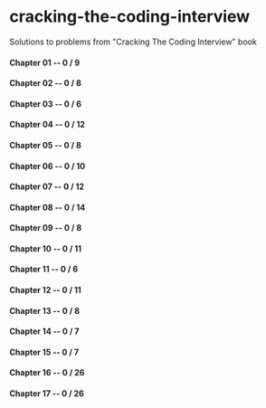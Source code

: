 # cracking-the-coding-interview
Solutions to problems from "Cracking The Coding Interview" book

#### Chapter 01 -- 0 / 9
#### Chapter 02 -- 0 / 8
#### Chapter 03 -- 0 / 6
#### Chapter 04 -- 0 / 12
#### Chapter 05 -- 0 / 8
#### Chapter 06 -- 0 / 10
#### Chapter 07 -- 0 / 12
#### Chapter 08 -- 0 / 14
#### Chapter 09 -- 0 / 8
#### Chapter 10 -- 0 / 11
#### Chapter 11 -- 0 / 6
#### Chapter 12 -- 0 / 11
#### Chapter 13 -- 0 / 8
#### Chapter 14 -- 0 / 7
#### Chapter 15 -- 0 / 7
#### Chapter 16 -- 0 / 26
#### Chapter 17 -- 0 / 26
